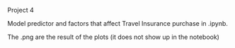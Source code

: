 Project 4

Model predictor and factors that affect Travel Insurance purchase in .ipynb. 

The .png are the result of the plots (it does not show up in the notebook)

